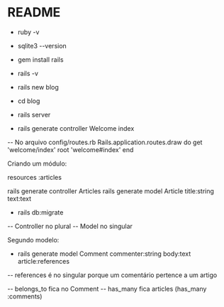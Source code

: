 # README

* ruby -v
* sqlite3 --version
* gem install rails
* rails -v
* rails new blog
* cd blog

* rails server

* rails generate controller Welcome index

-- No arquivo config/routes.rb
Rails.application.routes.draw do
  get 'welcome/index'
  root 'welcome#index'
end


Criando um módulo:

resources :articles

rails generate controller Articles
rails generate model Article title:string text:text

* rails db:migrate

-- Controller no plural
-- Model no singular


Segundo modelo:
* rails generate model Comment commenter:string body:text article:references

-- references é no singular porque um comentário pertence a um artigo

-- belongs_to fica no Comment
-- has_many fica articles (has_many :comments)
